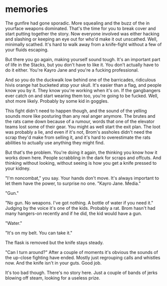 # memories

The gunfire had gone sporadic. More squealing and the buzz of the in yourface weapons dominated. That's the time for you to break cover and start putting together the story. Now everyone involved was either hacking and slashing or keeping an eye out for who'd make it out unscathed. Well, minimally scathed. It's hard to walk away from a knife-fight without a few of your fluids escaping.

But there you go again, making yourself sound tough. It's an important part of life in the Stacks, but you don't have to like it. You don't actually have to do it either. You're Kayro Jane and you're a fucking professional.

And so you do the duckwalk low behind one of the barricades, ridiculous hivis orange hat bucketed atop your skull. It's easier than a flag, and people know you by it. They know you're working when it's on. If the gangbangers ever catch on and start wearing them too, you're going to be fucked. Well, shot more likely. Probably by some kid in goggles.

This fight didn't need to happen though, and the sound of the yelling sounds more like posturing than any real anger anymore. The brutes and the rats came down because of a rumour, words that one of the elevator teams lost some of their gear. You might as well start the exit plan. The loot was probably a lie, and even if it's not, Brom's assholes didn't need the scrap they'd make from selling it, and it's hard to overestimate the rats abilities to actually use anything they might find.

But that's the problem. You're doing it again, the thinking you know how it works down here. People scrabbling in the dark for scraps and offcuts. And thinking without looking, without seeing is how you get a knife pressed to your kidney.

"I'm noncombat," you say. Your hands don't move. It's always important to let them have the power, to surprise no one. "Kayro Jane. Media."

"Gun."

"No gun. No weapons. I've got nothing. A bottle of water if you need it." Judging by the voice it's one of the kids. Probably a rat. Brom hasn't had many hangers-on recently and if he did, the kid would have a gun.

"Water."

"It's on my belt. You can take it."

The flask is removed but the knife stays steady.

"Can I turn around?" After a couple of moments it's obvious the sounds of the up-close fighting have ended. Mostly just regrouping calls and whistles now. And the knife isn't in your guts. Good job.

It's too bad though. There's no story here. Just a couple of bands of jerks blowing off steam, looking for a useless prize.